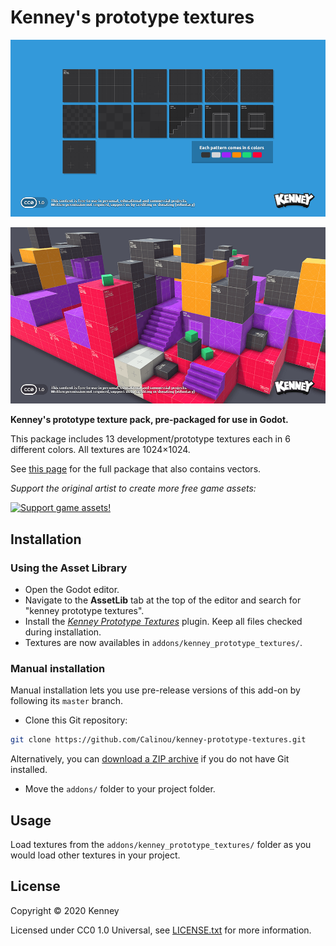 # Kenney's prototype textures

![Preview](/preview.png)

![Sample](/sample.png)

**Kenney's prototype texture pack, pre-packaged for use in Godot.**

This package includes 13 development/prototype textures each in 6 different
colors. All textures are 1024×1024.

See [this page](https://kenney.nl/assets/prototype-textures) for the full
package that also contains vectors.

*Support the original artist to create more free game assets:*

[![Support game assets!](https://kenney.nl/data/oga/donation.png)](http://donate.kenney.nl/)

## Installation

### Using the Asset Library

- Open the Godot editor.
- Navigate to the **AssetLib** tab at the top of the editor and search for
  "kenney prototype textures".
- Install the
  [*Kenney Prototype Textures*](https://godotengine.org/asset-library/asset/780)
  plugin. Keep all files checked during installation.
- Textures are now availables in `addons/kenney_prototype_textures/`.

### Manual installation

Manual installation lets you use pre-release versions of this add-on by
following its `master` branch.

- Clone this Git repository:

```bash
git clone https://github.com/Calinou/kenney-prototype-textures.git
```

Alternatively, you can
[download a ZIP archive](https://github.com/Calinou/kenney-prototype-textures/archive/master.zip)
if you do not have Git installed.

- Move the `addons/` folder to your project folder.

## Usage

Load textures from the `addons/kenney_prototype_textures/` folder as you would
load other textures in your project.

## License

Copyright © 2020 Kenney

Licensed under CC0 1.0 Universal, see [LICENSE.txt](LICENSE.txt) for more information.
